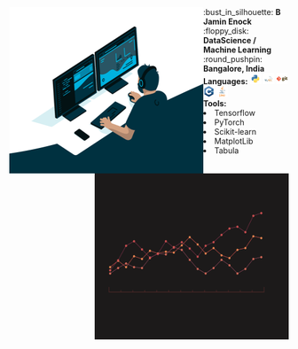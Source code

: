 <img align="left" width="350" height="300" src="avento.gif">
:bust_in_silhouette: <strong>B Jamin Enock</strong>
<br>
:floppy_disk: <strong>DataScience / Machine Learning</strong>
<br>
:round_pushpin: <strong>Bangalore, India</strong>
<br>
<strong>Languages:</strong> <code><img height="20" src="https://raw.githubusercontent.com/github/explore/80688e429a7d4ef2fca1e82350fe8e3517d3494d/topics/python/python.png"></code>
<code><img height="20" src="https://raw.githubusercontent.com/github/explore/80688e429a7d4ef2fca1e82350fe8e3517d3494d/topics/mysql/mysql.png"></code>
<code><img height="20" src="https://raw.githubusercontent.com/github/explore/80688e429a7d4ef2fca1e82350fe8e3517d3494d/topics/git/git.png"></code>
<code><img height="20" src="https://raw.githubusercontent.com/github/explore/80688e429a7d4ef2fca1e82350fe8e3517d3494d/topics/cpp/cpp.png"></code>
<code><img height="20" src="https://raw.githubusercontent.com/github/explore/80688e429a7d4ef2fca1e82350fe8e3517d3494d/topics/java/java.png"></code>
<br>
<img align="right" width="350" height="300" src="2ee6998e34c3e2eff7b894c66cfc5267.jpg.gif">
<strong>Tools:</strong>
<li>Tensorflow</li>
<li>PyTorch</li>
<li>Scikit-learn</li>
<li>MatplotLib</li>
<li>Tabula</li>
